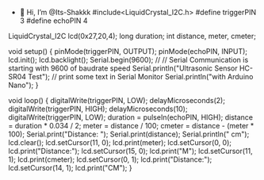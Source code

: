 - 👋 Hi, I’m @Its-Shakkk
#include<LiquidCrystal_I2C.h>
#define triggerPIN 3
#define echoPIN 4

LiquidCrystal_I2C lcd(0x27,20,4);
long duration;
int distance, meter, cmeter;

void setup() {
  pinMode(triggerPIN, OUTPUT);
  pinMode(echoPIN, INPUT);
  lcd.init();
  lcd.backlight();
   Serial.begin(9600); // // Serial Communication is starting with 9600 of baudrate speed
  Serial.println("Ultrasonic Sensor HC-SR04 Test"); // print some text in Serial Monitor
  Serial.println("with Arduino Nano");
}

void loop() {
  digitalWrite(triggerPIN, LOW);
  delayMicroseconds(2);
  digitalWrite(triggerPIN, HIGH);
  delayMicroseconds(10);
  digitalWrite(triggerPIN, LOW);
  duration = pulseIn(echoPIN, HIGH);
  distance = duration * 0.034 / 2;
  meter = distance / 100;
  cmeter = distance - (meter * 100);
   Serial.print("Distance: ");
  Serial.print(distance);
  Serial.println(" cm");
  lcd.clear();
  lcd.setCursor(11, 0);
  lcd.print(meter);
  lcd.setCursor(0, 0);
  lcd.print("Distance:");
   lcd.setCursor(15, 0);
  lcd.print("M");
  lcd.setCursor(11, 1);
  lcd.print(cmeter);
  lcd.setCursor(0, 1);
  lcd.print("Distance:");
  lcd.setCursor(14, 1);
  lcd.print("CM");
}
